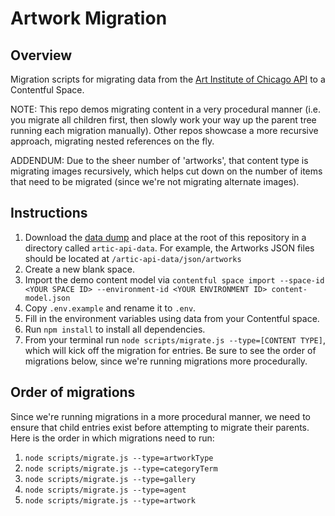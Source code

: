 # Artwork Migration

## Overview

Migration scripts for migrating data from the [Art Institute of Chicago API](https://api.artic.edu/docs/#introduction) to a Contentful Space.

NOTE: This repo demos migrating content in a very procedural manner (i.e. you migrate all children first, then slowly work your way up the parent tree running each migration manually). Other repos showcase a more recursive approach, migrating nested references on the fly.

ADDENDUM: Due to the sheer number of 'artworks', that content type is migrating images recursively, which helps cut down on the number of items that need to be migrated (since we're not migrating alternate images).

## Instructions

1. Download the [data dump](https://github.com/art-institute-of-chicago/api-data) and place at the root of this repository in a directory called `artic-api-data`. For example, the Artworks JSON files should be located at `/artic-api-data/json/artworks`
2. Create a new blank space.
3. Import the demo content model via `contentful space import --space-id <YOUR SPACE ID> --environment-id <YOUR ENVIRONMENT ID> content-model.json`
4. Copy `.env.example` and rename it to `.env`.
5. Fill in the environment variables using data from your Contentful space.
6. Run `npm install` to install all dependencies.
7. From your terminal run `node scripts/migrate.js --type=[CONTENT TYPE]`, which will kick off the migration for entries. Be sure to see the order of migrations below, since we're running migrations more procedurally.

## Order of migrations

Since we're running migrations in a more procedural manner, we need to ensure that child entries exist before attempting to migrate their parents. Here is the order in which migrations need to run:

1. `node scripts/migrate.js --type=artworkType`
2. `node scripts/migrate.js --type=categoryTerm`
3. `node scripts/migrate.js --type=gallery`
4. `node scripts/migrate.js --type=agent`
5. `node scripts/migrate.js --type=artwork`
